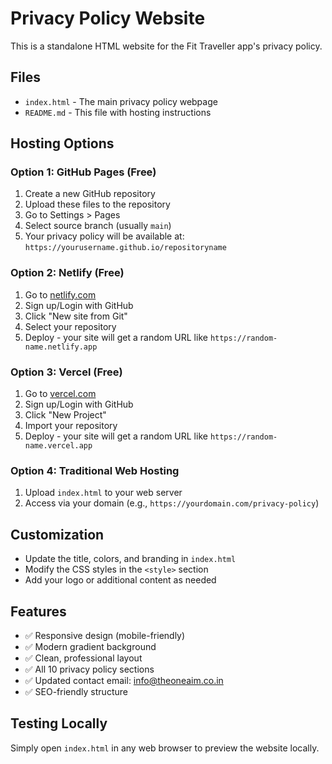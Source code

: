 # Privacy Policy Website

This is a standalone HTML website for the Fit Traveller app's privacy policy.

## Files
- `index.html` - The main privacy policy webpage
- `README.md` - This file with hosting instructions

## Hosting Options

### Option 1: GitHub Pages (Free)
1. Create a new GitHub repository
2. Upload these files to the repository
3. Go to Settings > Pages
4. Select source branch (usually `main`)
5. Your privacy policy will be available at: `https://yourusername.github.io/repositoryname`

### Option 2: Netlify (Free)
1. Go to [netlify.com](https://netlify.com)
2. Sign up/Login with GitHub
3. Click "New site from Git"
4. Select your repository
5. Deploy - your site will get a random URL like `https://random-name.netlify.app`

### Option 3: Vercel (Free)
1. Go to [vercel.com](https://vercel.com)
2. Sign up/Login with GitHub
3. Click "New Project"
4. Import your repository
5. Deploy - your site will get a random URL like `https://random-name.vercel.app`

### Option 4: Traditional Web Hosting
1. Upload `index.html` to your web server
2. Access via your domain (e.g., `https://yourdomain.com/privacy-policy`)

## Customization
- Update the title, colors, and branding in `index.html`
- Modify the CSS styles in the `<style>` section
- Add your logo or additional content as needed

## Features
- ✅ Responsive design (mobile-friendly)
- ✅ Modern gradient background
- ✅ Clean, professional layout
- ✅ All 10 privacy policy sections
- ✅ Updated contact email: info@theoneaim.co.in
- ✅ SEO-friendly structure

## Testing Locally
Simply open `index.html` in any web browser to preview the website locally.
